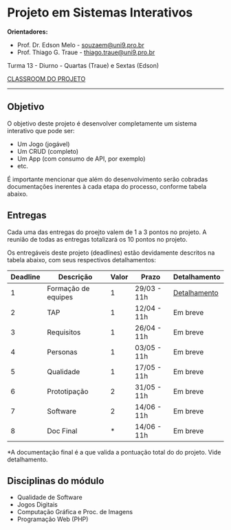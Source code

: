 # Projeto em Sistemas Interativos

**Orientadores:**

- Prof. Dr. Edson Melo - souzaem@uni9.pro.br
- Prof. Thiago G. Traue - thiago.traue@uni9.pro.br

Turma 13 - Diurno - Quartas (Traue) e Sextas (Edson)

[CLASSROOM DO PROJETO](https://classroom.google.com/c/NTkzODc0NzQ5NDI4?cjc=ytwq2yn)

***

## Objetivo

O objetivo deste projeto é desenvolver completamente um sistema interativo que pode ser:

- Um Jogo (jogável)
- Um CRUD (completo)
- Um App (com consumo de API, por exemplo)
- etc.

É importante mencionar que além do desenvolvimento serão cobradas documentações inerentes à cada etapa do processo, conforme tabela abaixo.

## Entregas

Cada uma das entregas do proejto valem de 1 a 3 pontos no projeto. A reunião de todas as entregas totalizará os 10 pontos no projeto.

Os entregáveis deste projeto (deadlines) estão devidamente descritos na tabela abaixo, com seus respectivos detalhamentos:

| Deadline | Descrição           | Valor | Prazo       | Detalhamento |
|----------|---------------------|-------|-------------|--------------|
| 1        | Formação de equipes | 1     | 29/03 - 11h | [Detalhamento](https://docs.google.com/document/d/1cLBggyNZK7Bi2VZlzbBJ9h_5eu9_f9Pc6RRG7-fuAJY/edit?usp=sharing) |
| 2        | TAP                 | 1     | 12/04 - 11h | Em breve     |
| 3        | Requisitos          | 1     | 26/04 - 11h | Em breve     |
| 4        | Personas            | 1     | 03/05 - 11h | Em breve     |
| 5        | Qualidade           | 1     | 17/05 - 11h | Em breve     |
| 6        | Prototipação        | 2     | 31/05 - 11h | Em breve     |
| 7        | Software            | 2     | 14/06 - 11h | Em breve     |
| 8        | Doc Final           | *     | 14/06 - 11h | Em breve     |

*A documentação final é a que valida a pontuação total do do projeto. Vide detalhamento.

## Disciplinas do módulo

- Qualidade de Software
- Jogos Digitais
- Computação Gráfica e Proc. de Imagens
- Programação Web (PHP)
